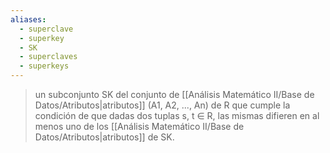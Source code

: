 ```yaml
---
aliases:
  - superclave
  - superkey
  - SK
  - superclaves
  - superkeys
---
```

>un subconjunto SK del conjunto de [[Análisis Matemático II/Base de Datos/Atributos|atributos]] (A1, A2, ..., An) de R que cumple la condición de que dadas dos tuplas s, t ∈ R, las mismas difieren en al menos uno de los [[Análisis Matemático II/Base de Datos/Atributos|atributos]] de SK.